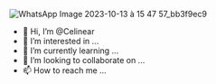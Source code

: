 ![WhatsApp Image 2023-10-13 à 15 47 57_bb3f9ec9](https://github.com/Celinear/Celinear/assets/147839118/1a83cca2-99ba-448b-84ce-4acfed5a2704)
- 👋 Hi, I’m @Celinear
- 👀 I’m interested in ...
- 🌱 I’m currently learning ...
- 💞️ I’m looking to collaborate on ...
- 📫 How to reach me ...

<!---
Celinear/Celinear is a ✨ special ✨ repository because its `README.md` (this file) appears on your GitHub profile.
You can click the Preview link to take a look at your changes.
--->
